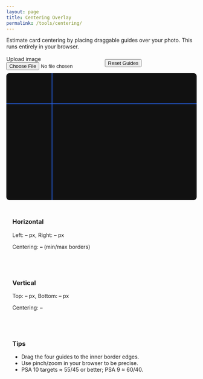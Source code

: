 ```yaml
---
layout: page
title: Centering Overlay
permalink: /tools/centering/
---
```


Estimate card centering by placing draggable guides over your photo. This runs entirely in your browser.

<div class="centering-tool">
  <div class="controls">
    <label class="file">Upload image<input type="file" id="imgInput" accept="image/*"></label>
    <button class="btn" id="reset">Reset Guides</button>
  </div>
  <div class="canvas-wrap">
    <canvas id="canvas" width="900" height="600" aria-label="Card image with draggable guides"></canvas>
    <div class="overlay" id="overlay">
      <div class="guide v" data-axis="v" data-key="left"   style="left: 120px"></div>
      <div class="guide v" data-axis="v" data-key="right"  style="left: 780px"></div>
      <div class="guide h" data-axis="h" data-key="top"    style="top:  80px"></div>
      <div class="guide h" data-axis="h" data-key="bottom" style="top: 520px"></div>
    </div>
  </div>
  <div class="readout" id="readout">
    <div class="card">
      <h3>Horizontal</h3>
      <p>Left: <span id="Lpx">–</span> px, Right: <span id="Rpx">–</span> px</p>
      <p>Centering: <strong><span id="Hcent">–</span></strong> (min/max borders)</p>
    </div>
    <div class="card">
      <h3>Vertical</h3>
      <p>Top: <span id="Tpx">–</span> px, Bottom: <span id="Bpx">–</span> px</p>
      <p>Centering: <strong><span id="Vcent">–</span></strong></p>
    </div>
    <div class="card">
      <h3>Tips</h3>
      <ul>
        <li>Drag the four guides to the inner border edges.</li>
        <li>Use pinch/zoom in your browser to be precise.</li>
        <li>PSA 10 targets ≈ 55/45 or better; PSA 9 ≈ 60/40.</li>
      </ul>
    </div>
  </div>
</div>

<style>
.centering-tool { margin-top: 1rem; }
.controls { display:flex; gap:.5rem; align-items:center; margin-bottom:.5rem; }
.controls .file input{ display:block; }
.canvas-wrap { position: relative; border:1px solid var(--border); border-radius: 8px; overflow:hidden; max-width: 100%; }
canvas { display:block; width:100%; height:auto; background:#111; }
.overlay { position:absolute; inset:0; pointer-events:none; }
.guide { position:absolute; background: rgba(37,99,235,.85); pointer-events:auto; }
.guide.v { top:0; bottom:0; width:2px; cursor: ew-resize; }
.guide.h { left:0; right:0; height:2px; cursor: ns-resize; }
.guide[data-key="right"], .guide[data-key="bottom"] { background: rgba(200,16,46,.85); }
.readout { display:flex; gap:1rem; flex-wrap:wrap; margin-top:.75rem; }
.readout .card { border:1px solid var(--border); border-radius:10px; padding: .75rem 1rem; min-width: 14rem; }
</style>

<script>
(function(){
  const canvas = document.getElementById('canvas');
  const ctx = canvas.getContext('2d');
  const overlay = document.getElementById('overlay');
  const imgInput = document.getElementById('imgInput');
  const resetBtn = document.getElementById('reset');
  const Lpx = document.getElementById('Lpx');
  const Rpx = document.getElementById('Rpx');
  const Tpx = document.getElementById('Tpx');
  const Bpx = document.getElementById('Bpx');
  const Hcent = document.getElementById('Hcent');
  const Vcent = document.getElementById('Vcent');

  let img = new Image();
  let natural = { w: 900, h: 600 };

  function draw(imgObj){
    const maxW = 1200, maxH = 800;
    let w = imgObj ? imgObj.naturalWidth : natural.w;
    let h = imgObj ? imgObj.naturalHeight: natural.h;
    const scale = Math.min(maxW / w, maxH / h);
    w = Math.round(w * scale); h = Math.round(h * scale);
    canvas.width = w; canvas.height = h;
    ctx.fillStyle = '#000'; ctx.fillRect(0,0,w,h);
    if (imgObj) ctx.drawImage(imgObj, 0, 0, w, h);
    overlay.style.width = w + 'px';
    overlay.style.height = h + 'px';
    updateReadout();
  }

  imgInput.addEventListener('change', (e)=>{
    const f = e.target.files && e.target.files[0];
    if (!f) return;
    const url = URL.createObjectURL(f);
    const tmp = new Image();
    tmp.onload = () => { img = tmp; draw(img); URL.revokeObjectURL(url); };
    tmp.src = url;
  });

  resetBtn.addEventListener('click', ()=>{
    // place guides with 10%/90% margins by default
    const w = canvas.width, h = canvas.height;
    setGuidePos('left',  Math.round(w*0.12), 'v');
    setGuidePos('right', Math.round(w*0.88), 'v');
    setGuidePos('top',   Math.round(h*0.15), 'h');
    setGuidePos('bottom',Math.round(h*0.85), 'h');
    updateReadout();
  });

  function setGuidePos(key, val, axis){
    const el = overlay.querySelector(`.guide[data-key="${key}"]`);
    if (!el) return;
    if (axis === 'v') el.style.left = val + 'px';
    else el.style.top = val + 'px';
  }

  function getGuidePos(key){
    const el = overlay.querySelector(`.guide[data-key="${key}"]`);
    const rect = el.getBoundingClientRect();
    const orect = overlay.getBoundingClientRect();
    if (el.dataset.axis === 'v') return Math.round(rect.left - orect.left);
    return Math.round(rect.top - orect.top);
  }

  function clamp(n, min, max){ return Math.max(min, Math.min(max, n)); }

  overlay.addEventListener('mousedown', startDrag);
  overlay.addEventListener('touchstart', startDrag, {passive:false});

  function startDrag(ev){
    const target = ev.target.closest('.guide');
    if (!target) return;
    ev.preventDefault();
    const axis = target.dataset.axis;
    const start = (ev.touches? ev.touches[0] : ev);
    const oRect = overlay.getBoundingClientRect();
    const startPos = axis==='v' ? target.offsetLeft : target.offsetTop;
    const startXY = axis==='v' ? start.clientX : start.clientY;

    function move(e){
      const pt = (e.touches? e.touches[0] : e);
      const cur = axis==='v' ? pt.clientX : pt.clientY;
      let delta = cur - startXY;
      let next = startPos + delta;
      if (axis==='v') next = clamp(next, 0, overlay.clientWidth);
      else next = clamp(next, 0, overlay.clientHeight);
      if (axis==='v') target.style.left = next + 'px'; else target.style.top = next + 'px';
      updateReadout();
    }
    function end(){ window.removeEventListener('mousemove', move); window.removeEventListener('mouseup', end); overlay.removeEventListener('touchmove', move); overlay.removeEventListener('touchend', end); }
    window.addEventListener('mousemove', move);
    window.addEventListener('mouseup', end);
    overlay.addEventListener('touchmove', move, {passive:false});
    overlay.addEventListener('touchend', end);
  }

  function pct(a,b){ const total=a+b; if(!total) return '—'; const small=Math.min(a,b), large=Math.max(a,b); const ratio = small/large; const leftPct = Math.round(100*a/total); const rightPct = Math.round(100*b/total); return `${leftPct}/${rightPct} (${(ratio*100).toFixed(1)}%)`; }

  function updateReadout(){
    const w = canvas.width, h = canvas.height;
    const left = getGuidePos('left');
    const right = w - getGuidePos('right');
    const top = getGuidePos('top');
    const bottom = h - getGuidePos('bottom');
    Lpx.textContent = left; Rpx.textContent = right; Tpx.textContent = top; Bpx.textContent = bottom;
    Hcent.textContent = pct(left, right);
    Vcent.textContent = pct(top, bottom);
  }

  // initial draw
  draw(null);
})();
</script>


